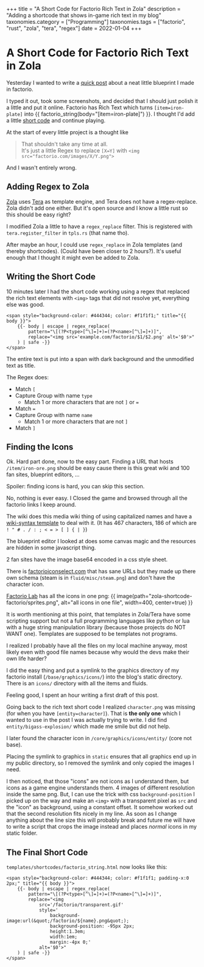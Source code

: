+++
title               = "A Short Code for Factorio Rich Text in Zola"
description         = "Adding a shortcode that shows in-game rich text in my blog"
taxonomies.category = ["Programming"]
taxonomies.tags     = ["factorio", "rust", "zola", "tera", "regex"]
date                = 2022-01-04
+++

# A Short Code for Factorio Rich Text in Zola

Yesterday I wanted to write a [quick post](@/factorio/automate_personal_transport_with_handy_car.md) about a neat little blueprint I made in factorio.

I typed it out, took some screenshots, and decided that I should just polish it
a little and put it online. 
Factorio has Rich Text which turns `[item=iron-plate]` into
{{ factorio_string(body="[item=iron-plate]") }}. I thought I'd add a little
[short code](https://www.getzola.org/documentation/content/shortcodes/) and
continue playing.

At the start of every little project is a thought like

> That shouldn't take any time at all.\
> It's just a little Regex to replace `[X=Y]`
> with `<img src="factorio.com/images/X/Y.png">`

And I wasn't entirely wrong.

## Adding Regex to Zola

[Zola](https://www.getzola.org/)
uses
[Tera](https://tera.netlify.app/) as template engine,
and Tera does not have a regex-replace.
Zola didn't add one either.
But it's open source and I know a little rust so this should be easy right?

I modified Zola a little to have a `regex_replace` filter.
This is registered with `tera.register_filter` in `tpls.rs` (that name tho).

After maybe an hour, I could use `regex_replace` in Zola templates (and thereby shortcodes). (Could have been closer to 2 hours?).
It's useful enough that I thought it might even be added to Zola.

## Writing the Short Code

10 minutes later I had the short code working using a regex that replaced the
rich text elements with `<img>` tags that did not resolve yet, everything else
was good.

```jinja
<span style="background-color: #444344; color: #f1f1f1;" title="{{ body }}">
    {{- body | escape | regex_replace(
        pattern="\[(?P<type>[^\]=]+)=(?P<name>[^\]=]+)]",
        replace="<img src='example.com/factorio/$1/$2.png' alt='$0'>"
    ) | safe -}}
</span>
```


The entire text is put into a span with dark background and the unmodified text
as title.

The Regex does:
*   Match `[`
*   Capture Group with name `type`
    *   Match 1 or more characters that are not `]` or `=`
*   Match `=`
*   Capture Group with name `name`
    *   Match 1 or more characters that are not `]`
*   Match `]`

## Finding the Icons

Ok. Hard part done, now to the easy part.
Finding a URL that hosts `/item/iron-ore.png` should be easy cause there is
this great wiki and 100 fan sites, blueprint editors, ...


Spoiler: finding icons is hard, you can skip this section.


No, nothing is ever easy. I Closed the game and browsed through all the factorio
links I keep around.

The wiki does this media wiki thing of using capitalized names and have a
[wiki-syntax template](https://wiki.factorio.com/Template:Icon/doc)
to deal with it.
(It has 467 characters, 186 of which are `! " # . / : ; < = > [ ] { | }`)

The blueprint editor I looked at does some canvas magic and
the resources are hidden in some javascript thing.

2 fan sites have the image base64 encoded in a css style sheet.

There is [factorioiconselect.com](https://www.factorioiconselect.com/) that has
sane URLs but they made up there own schema (steam is in `fluid/misc/steam.png`)
and don't have the character icon.

[Factorio Lab](https://factoriolab.github.io/) has all the icons in one png:
{{ image(path="zola-shortcode-factorio/sprites.png", alt="all icons in one file", width=400, center=true) }}

It is worth mentioning at this point, that templates in Zola/Tera have some scripting
support but not a full programming languages like python or lua with a huge string
manipulation library (because those projects do NOT WANT one).
Templates are supposed to be templates not programs.

I realized I probably have all the files on my local machine anyway, most likely
even with good file names because why would the devs make their own life harder?

I did the easy thing and put a symlink to the graphics directory of my factorio
install (`/base/graphics/icons/`) into the blog's static directory.
There is an `icons/` directory with all the items and fluids.

Feeling good, I spent an hour writing a first draft of this post.

Going back to the rich text short code I realized `character.png` was missing
(for when you have  `[entity=character]`).
That is __the only one__ which I wanted to use in the post I was actually trying to write.
I did find `entity/bigass-explosion/` which made me smile but did not help.

I later found the character icon in `/core/graphics/icons/entity/` (core not base).

Placing the symlink to graphics in `static` ensures that all graphics end up in
my public directory, so I removed the symlink and only copied the images I need.

I then noticed, that those "icons" are not icons as I understand them, but icons as a game
engine understands them. 4 images of different resolution inside the same png.
But, I can use the trick with css `background-position` I picked up on the way
and make an `<img>` with a transparent pixel as `src` and the "icon" as
background, using a constant offset. It somehow worked out that the second
resolution fits nicely in my line.
As soon as I change anything about the line size this will probably break and
future me will have to write a script that crops the image instead and places
*normal* icons in my static folder.

## The Final Short Code

`templates/shortcodes/factorio_string.html` now looks like this:

```jinja
<span style="background-color: #444344; color: #f1f1f1; padding-x:0 2px;" title="{{ body }}">
    {{- body | escape | regex_replace(
        pattern="\[(?P<type>[^\]=]+)=(?P<name>[^\]=]+)]",
        replace="<img
            src='/factorio/transparent.gif'
            style='
                background-image:url(&quot;/factorio/${name}.png&quot;);
                background-position: -95px 2px;
                height:1.3em;
                width:1em;
                margin:-4px 0;'
            alt='$0'>"
    ) | safe -}}
</span>
```
